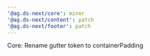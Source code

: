 ```yaml
---
'@ag.ds-next/core': minor
'@ag.ds-next/content': patch
'@ag.ds-next/footer': patch
---
```


Core: Rename gutter token to containerPadding
